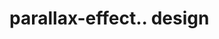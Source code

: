 # parallax-effect.. design                                                                                                                                                                                                                                                                          
                                     

